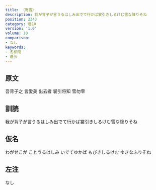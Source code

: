 ```yaml
---
title: （寄雪）
description: 我が背子が言うるはしみ出でて行かば裳引きしるけむ雪な降りそね
position: 2343
category: 巻10
version: '1.0'
volume: 10
comparison:
- なし
keywords:
- 冬相聞
- 逢会
---
```


## 原文

吾背子之 言愛美 出去者 裳引将知 雪勿零

## 訓読

我が背子が言うるはしみ出でて行かば裳引きしるけむ雪な降りそね

## 仮名

わがせこが ことうるはしみ いでてゆかば もびきしるけむ ゆきなふりそね

## 左注

なし

